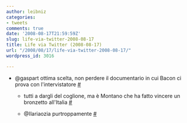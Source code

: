 ```yaml
---
author: leibniz
categories:
- tweets
comments: true
date: '2008-08-17T21:59:59Z'
slug: life-via-twitter-2008-08-17
title: Life via Twitter (2008-08-17)
url: "/2008/08/17/life-via-twitter-2008-08-17/"
wordpress_id: 3016

---
```

* @gaspart ottima scelta, non perdere il documentario in cui Bacon ci prova con l'intervistatore [#](https://twitter.com/leibniz/statuses/890074622)

	
  * tutti a dargli del coglione, ma è Montano che ha fatto vincere un bronzetto all'Italia [#](https://twitter.com/leibniz/statuses/890113171)

	
  * @Ilariaozia purtroppamente [#](https://twitter.com/leibniz/statuses/890508192)


